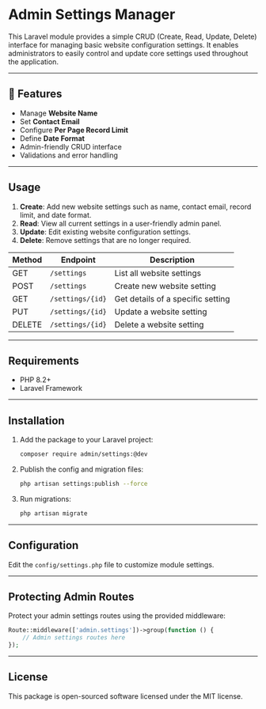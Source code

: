 # Admin Settings Manager

This Laravel module provides a simple CRUD (Create, Read, Update, Delete) interface for managing basic website configuration settings. It enables administrators to easily control and update core settings used throughout the application.

---

## 🔧 Features

- Manage **Website Name**
- Set **Contact Email**
- Configure **Per Page Record Limit**
- Define **Date Format**
- Admin-friendly CRUD interface
- Validations and error handling

---

## Usage

1. **Create**: Add new website settings such as name, contact email, record limit, and date format.
2. **Read**: View all current settings in a user-friendly admin panel.
3. **Update**: Edit existing website configuration settings.
4. **Delete**: Remove settings that are no longer required.

| Method | Endpoint            | Description                        |
|--------|---------------------|------------------------------------|
| GET    | `/settings`         | List all website settings          |
| POST   | `/settings`         | Create new website setting         |
| GET    | `/settings/{id}`    | Get details of a specific setting  |
| PUT    | `/settings/{id}`    | Update a website setting           |
| DELETE | `/settings/{id}`    | Delete a website setting           |

---

## Requirements

- PHP 8.2+
- Laravel Framework

---

## Installation

1. Add the package to your Laravel project:
    ```bash
    composer require admin/settings:@dev
    ```
2. Publish the config and migration files:
    ```bash
    php artisan settings:publish --force
    ```
3. Run migrations:
    ```bash
    php artisan migrate
    ```

---

## Configuration

Edit the `config/settings.php` file to customize module settings.

---

## Protecting Admin Routes

Protect your admin settings routes using the provided middleware:

```php
Route::middleware(['admin.settings'])->group(function () {
    // Admin settings routes here
});
```

---

## License

This package is open-sourced software licensed under the MIT license.
